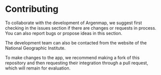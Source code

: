 # Contributing

To collaborate with the development of Argenmap, we suggest first checking in the issues section if there are changes or requests in process. You can also report bugs or propose ideas in this section.

The development team can also be contacted from the website of the National Geographic Institute.

To make changes to the app, we recommend making a fork of this repository and then requesting their integration through a pull request, which will remain for evaluation.